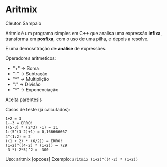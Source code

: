 # Aritmix

Cleuton Sampaio

Aritmix é um programa simples em C++ que analisa uma expressão **infixa**, transforma em **posfixa**, com o uso de uma pilha, e depois a resolve.

É uma demosntração de **análise** de expressões. 

Operadores aritmeticos:
- "+" -> Soma
- "-" -> Subtração
- "*" -> Multiplição
- ":" -> Divisão
- "^" -> Exponenciação

Aceita parentesis

 Casos de teste (já calculados):
 ```
 1+2 = 3
 1--3 = ERRO!
 ((5-3) * (2*3) -1) = 11
 1:(5^(3-2)+1) = 0,166666667
 4^(1:2) = 2
 ((1 + 2) * (6/2)) = ERRO!
 (1+2)^((4-2) * (1+2)) = 729
 -3 *(-2*5)^2 = -300
```

 Uso: aritmix [opcoes]
 Exemplo: ```aritmix (1+2)^((4-2) * (1+2))```
 